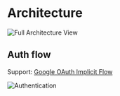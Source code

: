 # Architecture

![Full Architecture View](./diagrams.drawio#0)

## Auth flow

Support: [Google OAuth Implicit Flow](https://developers.google.com/identity/protocols/oauth2/javascript-implicit-flow)

![Authentication](./diagrams.drawio#2)